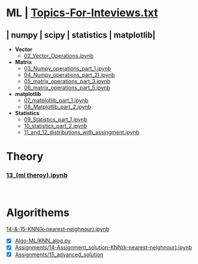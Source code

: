 # ML | [Topics-For-Inteviews.txt](01_importend_topics.txt)


## | numpy | scipy | statistics | matplotlib|
- **Vector**
  -  [02_Vector_Operations.ipynb](02_Vector_Operations.ipynb)
- **Matrix**
  - [03_Numpy_operations_part_1.ipynb](03_Numpy_operations_part_1.ipynb)
  - [04_Numpy_operations_part_2).ipynb](04_Numpy_operations_part_2.ipynb)
  - [05_matrix_operations_part_3.ipynb](05_Matrix_opreations_part_3.ipynb)
  - [06_matrix_operations_part_5.ipynb](06_matrix_operations_part_5.ipynb)
- **matplotlib**
  - [07_matplotlib_part_1.ipynb](07_Matplotlib_part_1.ipynb)
  - [08_Matplotlib_part_2.ipynb](08_Matplotlib_part_2.ipynb)
- **Statistics**
  - [09_Statistics_part_1.ipynb](09_Statistics_part_1.ipynb)
  - [10_statistics_part_2.ipynb](10_Statistics_part_2.ipynb)
  - [11_and_12_distributions_with_assingment.ipynb](11_and_12_distributions_with_assingment.ipynb)

# Theory
### [13_(ml theroy).ipynb](13_ml_theroy.ipynb)
<br>

# Algorithems

[14-&-15-KNN(k-nearest-neighnour).ipynb](14_&_15-KNN(k-nearest-neighnour).ipynb)

  - [X] [Algo-ML/KNN_alog.py](Algo-ML/KNN_alog.py)
  - [X] [Assignments/14-Assignment_solution-KNN(k-nearest-neighnour).ipynb](Assignments/14_Assignment_solution-KNN(k-nearest-neighnour).ipynb)
  - [X] [Assignments/15_advanced_solution](Assignments/15_assignment.ipynb)
